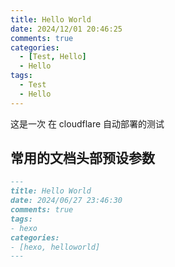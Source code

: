 ```yaml
---
title: Hello World
date: 2024/12/01 20:46:25
comments: true
categories:
  - [Test, Hello]
  - Hello
tags:
  - Test
  - Hello
---
```


这是一次 在 cloudflare 自动部署的测试
## 常用的文档头部预设参数
```md
---
title: Hello World
date: 2024/06/27 23:46:30
comments: true
tags: 
- hexo
categories:
- [hexo, helloworld]
---
```

